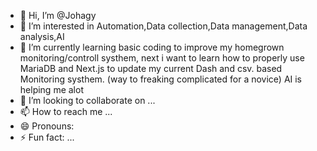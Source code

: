 - 👋 Hi, I’m @Johagy
- 👀 I’m interested in Automation,Data collection,Data management,Data analysis,AI
- 🌱 I’m currently learning basic coding to improve my homegrown monitoring/controll systhem, next i want to learn how to properly use MariaDB and Next.js to update my current Dash and csv. based Monitoring systhem. (way to freaking complicated for a novice) AI is helping me alot
- 💞️ I’m looking to collaborate on ...
- 📫 How to reach me ...
- 😄 Pronouns: 
- ⚡ Fun fact: ...

<!---
Johagy/Johagy is a ✨ special ✨ repository because its `README.md` (this file) appears on your GitHub profile.
You can click the Preview link to take a look at your changes.
--->
